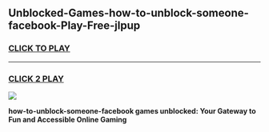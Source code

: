 
## Unblocked-Games-how-to-unblock-someone-facebook-Play-Free-jlpup
<h3>
<a href="https://premium76.site?title=how-to-unblock-someone-facebook&ref=21A">CLICK TO PLAY</a></h3>
<hr>

<h3>
<a href="https://premium76.site?title=how-to-unblock-someone-facebook&ref=21A">CLICK 2 PLAY</a>
  
</h3>

<a href="https://premium76.site?title=how-to-unblock-someone-facebook&ref=21A"><img src="https://clearcache.store/games.png"></a>


**how-to-unblock-someone-facebook games unblocked: Your Gateway to Fun and Accessible Online Gaming**
